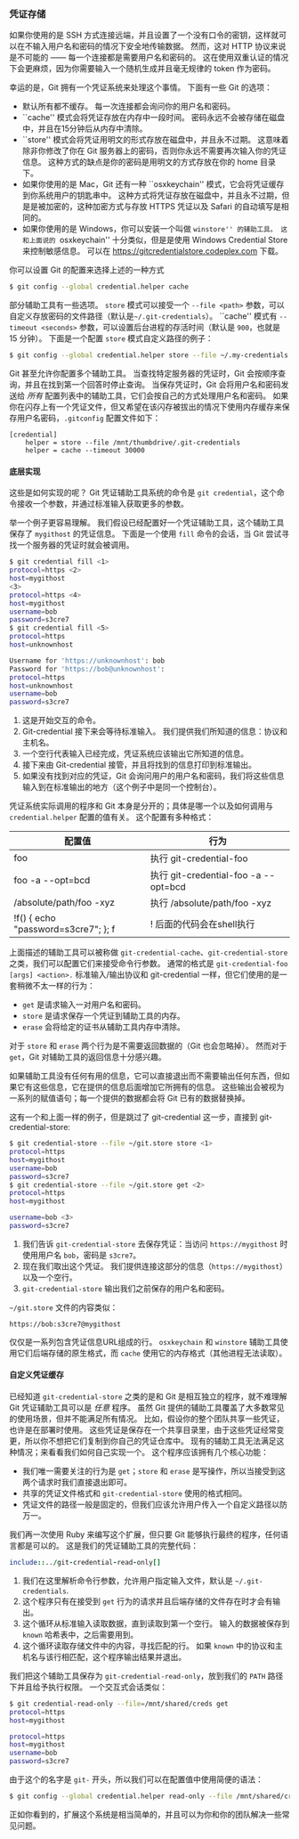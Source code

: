 ### 凭证存储

如果你使用的是 SSH 方式连接远端，并且设置了一个没有口令的密钥，这样就可以在不输入用户名和密码的情况下安全地传输数据。
然而，这对 HTTP 协议来说是不可能的 —— 每一个连接都是需要用户名和密码的。
这在使用双重认证的情况下会更麻烦，因为你需要输入一个随机生成并且毫无规律的 token 作为密码。

幸运的是，Git 拥有一个凭证系统来处理这个事情。
下面有一些 Git 的选项：

* 默认所有都不缓存。
  每一次连接都会询问你的用户名和密码。
* ``cache'' 模式会将凭证存放在内存中一段时间。
  密码永远不会被存储在磁盘中，并且在15分钟后从内存中清除。
* ``store'' 模式会将凭证用明文的形式存放在磁盘中，并且永不过期。
  这意味着除非你修改了你在 Git 服务器上的密码，否则你永远不需要再次输入你的凭证信息。
  这种方式的缺点是你的密码是用明文的方式存放在你的 home 目录下。
* 如果你使用的是 Mac，Git 还有一种 ``osxkeychain'' 模式，它会将凭证缓存到你系统用户的钥匙串中。
  这种方式将凭证存放在磁盘中，并且永不过期，但是是被加密的，这种加密方式与存放 HTTPS 凭证以及 Safari 的自动填写是相同的。
* 如果你使用的是 Windows，你可以安装一个叫做 ``winstore'' 的辅助工具。
  这和上面说的 ``osxkeychain'' 十分类似，但是是使用 Windows Credential Store 来控制敏感信息。
  可以在 https://gitcredentialstore.codeplex.com 下载。

你可以设置 Git 的配置来选择上述的一种方式

```bash
$ git config --global credential.helper cache
```

部分辅助工具有一些选项。
`store` 模式可以接受一个 `--file <path>` 参数，可以自定义存放密码的文件路径（默认是`~/.git-credentials`）。
``cache'' 模式有 `--timeout <seconds>` 参数，可以设置后台进程的存活时间（默认是 `900`，也就是 15 分钟）。
下面是一个配置 `store` 模式自定义路径的例子：

```bash
$ git config --global credential.helper store --file ~/.my-credentials
```

Git 甚至允许你配置多个辅助工具。
当查找特定服务器的凭证时，Git 会按顺序查询，并且在找到第一个回答时停止查询。
当保存凭证时，Git 会将用户名和密码发送给 *所有* 配置列表中的辅助工具，它们会按自己的方式处理用户名和密码。
如果你在闪存上有一个凭证文件，但又希望在该闪存被拔出的情况下使用内存缓存来保存用户名密码，`.gitconfig` 配置文件如下：

```
[credential]
    helper = store --file /mnt/thumbdrive/.git-credentials
    helper = cache --timeout 30000
```

#### 底层实现

这些是如何实现的呢？
Git 凭证辅助工具系统的命令是 `git credential`，这个命令接收一个参数，并通过标准输入获取更多的参数。

举一个例子更容易理解。
我们假设已经配置好一个凭证辅助工具，这个辅助工具保存了 `mygithost` 的凭证信息。
下面是一个使用 `fill` 命令的会话，当 Git 尝试寻找一个服务器的凭证时就会被调用。

```bash
$ git credential fill <1>
protocol=https <2>
host=mygithost
<3>
protocol=https <4>
host=mygithost
username=bob
password=s3cre7
$ git credential fill <5>
protocol=https
host=unknownhost

Username for 'https://unknownhost': bob
Password for 'https://bob@unknownhost':
protocol=https
host=unknownhost
username=bob
password=s3cre7
```

 1. 这是开始交互的命令。
 2. Git-credential 接下来会等待标准输入。
    我们提供我们所知道的信息：协议和主机名。
 3. 一个空行代表输入已经完成，凭证系统应该输出它所知道的信息。
 4. 接下来由 Git-credential 接管，并且将找到的信息打印到标准输出。
 5. 如果没有找到对应的凭证，Git 会询问用户的用户名和密码，我们将这些信息输入到在标准输出的地方（这个例子中是同一个控制台）。

凭证系统实际调用的程序和 Git 本身是分开的；具体是哪一个以及如何调用与 `credential.helper` 配置的值有关。
这个配置有多种格式：


| 配置值                                | 行为                                   |
| ------------------------------------- | -------------------------------------- |
| foo                                 | 执行 git-credential-foo             |
| foo -a --opt=bcd                 | 执行 git-credential-foo -a --opt=bcd |
| /absolute/path/foo -xyz             | 执行 /absolute/path/foo -xyz         |
| !f() { echo "password=s3cre7"; }; f | ! 后面的代码会在shell执行            |

上面描述的辅助工具可以被称做 `git-credential-cache`、`git-credential-store` 之类，我们可以配置它们来接受命令行参数。
通常的格式是 `git-credential-foo [args] <action>.`
标准输入/输出协议和 git-credential 一样，但它们使用的是一套稍微不太一样的行为：

* `get` 是请求输入一对用户名和密码。
* `store` 是请求保存一个凭证到辅助工具的内存。
* `erase` 会将给定的证书从辅助工具内存中清除。

对于 `store` 和 `erase` 两个行为是不需要返回数据的（Git 也会忽略掉）。
然而对于 `get`，Git 对辅助工具的返回信息十分感兴趣。

如果辅助工具没有任何有用的信息，它可以直接退出而不需要输出任何东西，但如果它有这些信息，它在提供的信息后面增加它所拥有的信息。
这些输出会被视为一系列的赋值语句；每一个提供的数据都会将 Git 已有的数据替换掉。

这有一个和上面一样的例子，但是跳过了 git-credential 这一步，直接到 git-credential-store:

```bash
$ git credential-store --file ~/git.store store <1>
protocol=https
host=mygithost
username=bob
password=s3cre7
$ git credential-store --file ~/git.store get <2>
protocol=https
host=mygithost

username=bob <3>
password=s3cre7
```

 1. 我们告诉 `git-credential-store` 去保存凭证：当访问 `https://mygithost` 时使用用户名 `bob`，密码是 `s3cre7`。
 2. 现在我们取出这个凭证。
    我们提供连接这部分的信息（`https://mygithost`）以及一个空行。
 3. `git-credential-store` 输出我们之前保存的用户名和密码。

`~/git.store` 文件的内容类似：

```
https://bob:s3cre7@mygithost
```

仅仅是一系列包含凭证信息URL组成的行。
`osxkeychain` 和 `winstore` 辅助工具使用它们后端存储的原生格式，而 `cache` 使用它的内存格式（其他进程无法读取）。

#### 自定义凭证缓存

已经知道 `git-credential-store` 之类的是和 Git 是相互独立的程序，就不难理解 Git 凭证辅助工具可以是 _任意_ 程序。
虽然 Git 提供的辅助工具覆盖了大多数常见的使用场景，但并不能满足所有情况。
比如，假设你的整个团队共享一些凭证，也许是在部署时使用。
这些凭证是保存在一个共享目录里，由于这些凭证经常变更，所以你不想把它们复制到你自己的凭证仓库中。
现有的辅助工具无法满足这种情况；来看看我们如何自己实现一个。
这个程序应该拥有几个核心功能：

 - 我们唯一需要关注的行为是 `get`；`store` 和 `erase` 是写操作，所以当接受到这两个请求时我们直接退出即可。
 - 共享的凭证文件格式和 `git-credential-store` 使用的格式相同。
 - 凭证文件的路径一般是固定的，但我们应该允许用户传入一个自定义路径以防万一。

我们再一次使用 Ruby 来编写这个扩展，但只要 Git 能够执行最终的程序，任何语言都是可以的。
这是我们的凭证辅助工具的完整代码：


``````ruby
include::../git-credential-read-only[]
``````

 1. 我们在这里解析命令行参数，允许用户指定输入文件，默认是 `~/.git-credentials`.
 2. 这个程序只有在接受到 `get` 行为的请求并且后端存储的文件存在时才会有输出。
 3. 这个循环从标准输入读取数据，直到读取到第一个空行。
    输入的数据被保存到 `known` 哈希表中，之后需要用到。
 4. 这个循环读取存储文件中的内容，寻找匹配的行。
    如果 `known` 中的协议和主机名与该行相匹配，这个程序输出结果并退出。

我们把这个辅助工具保存为 `git-credential-read-only`，放到我们的 `PATH` 路径下并且给予执行权限。
一个交互式会话类似：

```bash
$ git credential-read-only --file=/mnt/shared/creds get
protocol=https
host=mygithost

protocol=https
host=mygithost
username=bob
password=s3cre7
```

由于这个的名字是 `git-` 开头，所以我们可以在配置值中使用简便的语法：

```bash
$ git config --global credential.helper read-only --file /mnt/shared/creds
```

正如你看到的，扩展这个系统是相当简单的，并且可以为你和你的团队解决一些常见问题。
